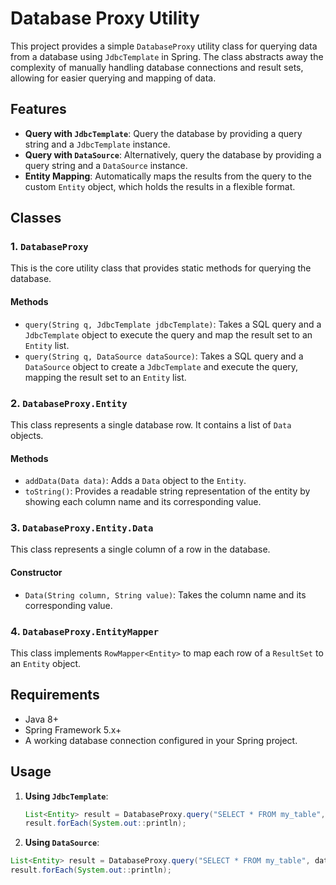 # Database Proxy Utility

This project provides a simple `DatabaseProxy` utility class for querying data from a database using `JdbcTemplate` in Spring. The class abstracts away the complexity of manually handling database connections and result sets, allowing for easier querying and mapping of data.

## Features

- **Query with `JdbcTemplate`**: Query the database by providing a query string and a `JdbcTemplate` instance.
- **Query with `DataSource`**: Alternatively, query the database by providing a query string and a `DataSource` instance.
- **Entity Mapping**: Automatically maps the results from the query to the custom `Entity` object, which holds the results in a flexible format.

## Classes

### 1. `DatabaseProxy`
This is the core utility class that provides static methods for querying the database.

#### Methods
- `query(String q, JdbcTemplate jdbcTemplate)`: Takes a SQL query and a `JdbcTemplate` object to execute the query and map the result set to an `Entity` list.
- `query(String q, DataSource dataSource)`: Takes a SQL query and a `DataSource` object to create a `JdbcTemplate` and execute the query, mapping the result set to an `Entity` list.

### 2. `DatabaseProxy.Entity`
This class represents a single database row. It contains a list of `Data` objects.

#### Methods
- `addData(Data data)`: Adds a `Data` object to the `Entity`.
- `toString()`: Provides a readable string representation of the entity by showing each column name and its corresponding value.

### 3. `DatabaseProxy.Entity.Data`
This class represents a single column of a row in the database.

#### Constructor
- `Data(String column, String value)`: Takes the column name and its corresponding value.

### 4. `DatabaseProxy.EntityMapper`
This class implements `RowMapper<Entity>` to map each row of a `ResultSet` to an `Entity` object.

## Requirements

- Java 8+
- Spring Framework 5.x+
- A working database connection configured in your Spring project.

## Usage

1. **Using `JdbcTemplate`**:
   ```java
   List<Entity> result = DatabaseProxy.query("SELECT * FROM my_table", jdbcTemplate);
   result.forEach(System.out::println);
   ```  
  
2. **Using `DataSource`**:  
  ```java
  List<Entity> result = DatabaseProxy.query("SELECT * FROM my_table", dataSource);
  result.forEach(System.out::println);
  ```
